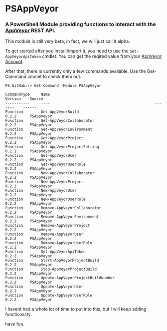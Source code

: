 # PSAppVeyor
### A PowerShell Module providing functions to interact with the [AppVeyor](www.appveyor.com) REST API.

This module is still very beta, in fact, we will just call it alpha.

To get started after you install/import it, you need to use the `Set-AppVeyorApiToken` cmdlet.  You can get the reqired value from your [AppVeyor Account](https://ci.appveyor.com/api-token).

After that, there is currently only a few commands available.  Use the Get-Command cmdlet to check them out.

```
PS GitHub:\> Get-Command -Module PSAppVeyor

CommandType     Name                                               Version    Source
-----------     ----                                               -------    ------
Function        Get-AppVeyorBuild                                  0.2.2      PSAppVeyor
Function        Get-AppVeyorCollaborator                           0.2.2      PSAppVeyor
Function        Get-AppVeyorEnvironment                            0.2.2      PSAppVeyor
Function        Get-AppVeyorProject                                0.2.2      PSAppVeyor
Function        Get-AppVeyorProjectSetting                         0.2.2      PSAppVeyor
Function        Get-AppVeyorUser                                   0.2.2      PSAppVeyor
Function        Get-AppVeyorUserRole                               0.2.2      PSAppVeyor
Function        New-AppVeyorCollaborator                           0.2.2      PSAppVeyor
Function        New-AppVeyorProject                                0.2.2      PSAppVeyor
Function        New-AppVeyorUser                                   0.2.2      PSAppVeyor
Function        New-AppVeyorUserRole                               0.2.2      PSAppVeyor
Function        Remove-AppVeyorCollaborator                        0.2.2      PSAppVeyor
Function        Remove-AppVeyorEnvironment                         0.2.2      PSAppVeyor
Function        Remove-AppVeyorProject                             0.2.2      PSAppVeyor
Function        Remove-AppVeyorUser                                0.2.2      PSAppVeyor
Function        Remove-AppVeyorUserRole                            0.2.2      PSAppVeyor
Function        Set-AppVeyorApiToken                               0.2.2      PSAppVeyor
Function        Start-AppVeyorProjectBuild                         0.2.2      PSAppVeyor
Function        Stop-AppVeyorProjectBuild                          0.2.2      PSAppVeyor
Function        Update-AppVeyorProjectBuildNumber                  0.2.2      PSAppVeyor
Function        Update-AppVeyorUser                                0.2.2      PSAppVeyor
Function        Update-AppVeyorUserRole                            0.2.2      PSAppVeyor
```

I havent had a whole lot of time to put into this, but I will keep adding functionality.

have fun.
